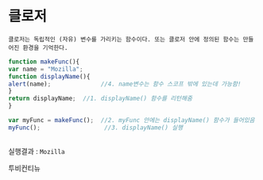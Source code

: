 # 클로저

```
클로저는 독립적인 (자유) 변수를 가리키는 함수이다. 또는 클로저 안에 정의된 함수는 만들어진 환경을 기억한다.
```



```javascript
function makeFunc(){
var name = "Mozilla";
function displayName(){
alert(name);              //4. name변수는 함수 스코프 밖에 있는데 가능함!
}
return displayName;  //1. displayName() 함수를 리턴해줌
}

var myFunc = makeFunc();  //2. myFunc 안에는 displayName() 함수가 들어있음
myFunc();                  //3. displayName() 실행
 
```

실행결과 : `Mozilla`









투비컨티뉴
